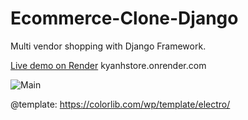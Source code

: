 # Ecommerce-Clone-Django
Multi vendor shopping with Django Framework.

[Live demo on Render](https://kyanhstore.onrender.com) kyanhstore.onrender.com

![Main](https://imageupload.io/ib/eUC04QOi4pWtMVX_1698221049.png)



@template: https://colorlib.com/wp/template/electro/
